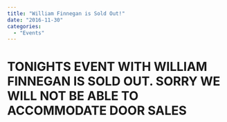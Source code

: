 ```yaml
---
title: "William Finnegan is Sold Out!"
date: "2016-11-30"
categories: 
  - "Events"
---
```


# **TONIGHTS EVENT WITH WILLIAM FINNEGAN IS SOLD OUT. SORRY WE WILL NOT BE ABLE TO ACCOMMODATE DOOR SALES**
